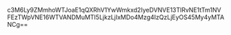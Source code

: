 c3M6Ly9ZMmhoWTJoaE1qQXRhV1YwWmkxd2IyeDVNVE13TlRvNE1tTm1NVFEzTWpVNE16WTVANDMuMTI5LjkzLjIxMDo4Mzg4IzQzLjEyOS45My4yMTANCg==
